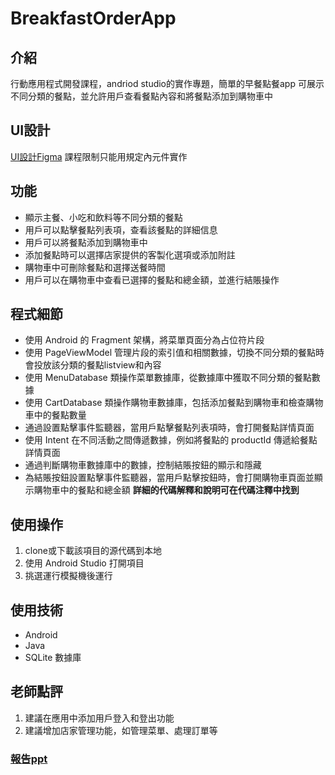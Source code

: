 # BreakfastOrderApp
## 介紹
行動應用程式開發課程，andriod studio的實作專題，簡單的早餐點餐app
可展示不同分類的餐點，並允許用戶查看餐點內容和將餐點添加到購物車中

## UI設計
[UI設計Figma](https://www.figma.com/file/rshcIHcCfaXGw9vubt6ZzD/APP-COURSE-TEMPLATE?type=design&node-id=0%3A1&t=qejkoD3wPbvLixDP-1)
課程限制只能用規定內元件實作

## 功能
- 顯示主餐、小吃和飲料等不同分類的餐點
- 用戶可以點擊餐點列表項，查看該餐點的詳細信息
- 用戶可以將餐點添加到購物車中
- 添加餐點時可以選擇店家提供的客製化選項或添加附註
- 購物車中可刪除餐點和選擇送餐時間
- 用戶可以在購物車中查看已選擇的餐點和總金額，並進行結賬操作

## 程式細節
- 使用 Android 的 Fragment 架構，將菜單頁面分為占位符片段
- 使用 PageViewModel 管理片段的索引值和相關數據，切換不同分類的餐點時會投放該分類的餐點listview和內容
- 使用 MenuDatabase 類操作菜單數據庫，從數據庫中獲取不同分類的餐點數據
- 使用 CartDatabase 類操作購物車數據庫，包括添加餐點到購物車和檢查購物車中的餐點數量
- 通過設置點擊事件監聽器，當用戶點擊餐點列表項時，會打開餐點詳情頁面
- 使用 Intent 在不同活動之間傳遞數據，例如將餐點的 productId 傳遞給餐點詳情頁面
- 通過判斷購物車數據庫中的數據，控制結賬按鈕的顯示和隱藏
- 為結賬按鈕設置點擊事件監聽器，當用戶點擊按鈕時，會打開購物車頁面並顯示購物車中的餐點和總金額
**詳細的代碼解釋和說明可在代碼注釋中找到**

## 使用操作
1. clone或下載該項目的源代碼到本地
2. 使用 Android Studio 打開項目
3. 挑選運行模擬機後運行

## 使用技術
- Android
- Java
- SQLite 數據庫

## 老師點評
1. 建議在應用中添加用戶登入和登出功能
2. 建議增加店家管理功能，如管理菜單、處理訂單等

### [報告ppt](https://www.canva.com/design/DAFksKoA7kU/OUaCaf8jc_nEd2La-bO2tQ/edit?utm_content=DAFksKoA7kU&utm_campaign=designshare&utm_medium=link2&utm_source=sharebutton)
